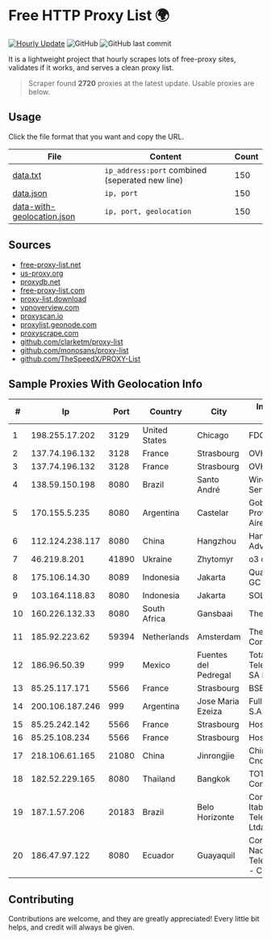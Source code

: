 
# Free HTTP Proxy List 🌍

[![Hourly Update](https://github.com/mertguvencli/http-proxy-list/actions/workflows/main.yml/badge.svg?branch=main)](https://github.com/mertguvencli/http-proxy-list/actions/workflows/main.yml)
![GitHub](https://img.shields.io/github/license/mertguvencli/http-proxy-list)
![GitHub last commit](https://img.shields.io/github/last-commit/mertguvencli/http-proxy-list)

It is a lightweight project that hourly scrapes lots of free-proxy sites, validates if it works, and serves a clean proxy list.


> Scraper found **2720** proxies at the latest update. Usable proxies are below.

## Usage

Click the file format that you want and copy the URL.


|File|Content|Count|
|----|-------|-----|
|[data.txt](https://raw.githubusercontent.com/mertguvencli/http-proxy-list/main/proxy-list/data.txt)|`ip_address:port` combined (seperated new line)|150|
|[data.json](https://raw.githubusercontent.com/mertguvencli/http-proxy-list/main/proxy-list/data.json)|`ip, port`|150|
|[data-with-geolocation.json](https://raw.githubusercontent.com/mertguvencli/http-proxy-list/main/proxy-list/data-with-geolocation.json)|`ip, port, geolocation`|150|

## Sources

* [free-proxy-list.net](https://free-proxy-list.net)
* [us-proxy.org](https://www.us-proxy.org)
* [proxydb.net](http://proxydb.net)
* [free-proxy-list.com](https://free-proxy-list.com/?page=&port=&type%5B%5D=http&type%5B%5D=https&up_time=0&search=Search)
* [proxy-list.download](https://www.proxy-list.download/HTTP)
* [vpnoverview.com](https://vpnoverview.com/privacy/anonymous-browsing/free-proxy-servers)
* [proxyscan.io](https://www.proxyscan.io)
* [proxylist.geonode.com](https://proxylist.geonode.com/api/proxy-list?limit=300&page=1&sort_by=lastChecked&sort_type=desc&protocols=http,https)
* [proxyscrape.com](https://api.proxyscrape.com/v2/?request=displayproxies&protocol=http&timeout=10000&country=all&ssl=all&anonymity=all)
* [github.com/clarketm/proxy-list](https://raw.githubusercontent.com/clarketm/proxy-list/master/proxy-list-raw.txt)
* [github.com/monosans/proxy-list](https://raw.githubusercontent.com/monosans/proxy-list/main/proxies/http.txt)
* [github.com/TheSpeedX/PROXY-List](https://raw.githubusercontent.com/TheSpeedX/PROXY-List/master/http.txt)


## Sample Proxies With Geolocation Info

|#|Ip|Port|Country|City|Internet Service Provider|
|-|--|----|-------|----|-------------------------|
|1|198.255.17.202|3129|United States|Chicago|FDCservers.net|
|2|137.74.196.132|3128|France|Strasbourg|OVH SAS|
|3|137.74.196.132|3128|France|Strasbourg|OVH SAS|
|4|138.59.150.198|8080|Brazil|Santo André|Wireless Comm Services LTDA|
|5|170.155.5.235|8080|Argentina|Castelar|Gobernacion de la Provincia de Buenos Aires|
|6|112.124.238.117|8080|China|Hangzhou|Hangzhou Alibaba Advertising Co|
|7|46.219.8.201|41890|Ukraine|Zhytomyr|o3 core|
|8|175.106.14.30|8089|Indonesia|Jakarta|Quantum Dist POP GC|
|9|103.164.118.83|8080|Indonesia|Jakarta|SOLUSINET|
|10|160.226.132.33|8080|South Africa|Gansbaai|The Computer Hut|
|11|185.92.223.62|59394|Netherlands|Amsterdam|The Constant Company|
|12|186.96.50.39|999|Mexico|Fuentes del Pedregal|Total Play Telecomunicaciones SA De CV|
|13|85.25.117.171|5566|France|Strasbourg|BSB-SERVICE|
|14|200.106.187.246|999|Argentina|Jose Maria Ezeiza|Fullnet Solutions S.A.S.|
|15|85.25.242.142|5566|France|Strasbourg|Host Europe GmbH|
|16|85.25.108.234|5566|France|Strasbourg|Host Europe GmbH|
|17|218.106.61.165|21080|China|Jinrongjie|China Unicom CncNet|
|18|182.52.229.165|8080|Thailand|Bangkok|TOT Public Company Limited|
|19|187.1.57.206|20183|Brazil|Belo Horizonte|Companhia Itabirana TelecomunicaÔÔes Ltda|
|20|186.47.97.122|8080|Ecuador|Guayaquil|Corporacion Nacional De Telecomunicaciones - CNT EP|



## Contributing

Contributions are welcome, and they are greatly appreciated! Every
little bit helps, and credit will always be given.

